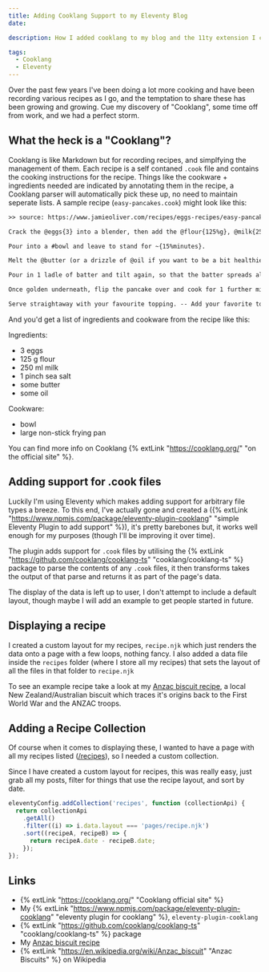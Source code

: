 ```yaml
---
title: Adding Cooklang Support to my Eleventy Blog
date:

description: How I added cooklang to my blog and the 11ty extension I created in the process

tags:
  - Cooklang
  - Eleventy
---
```


Over the past few years I've been doing a lot more cooking and have been recording various recipes as I go, and the temptation to share these has been growing and growing. Cue my discovery of "Cooklang", some time off from work, and we had a perfect storm.

## What the heck is a "Cooklang"?

Cooklang is like Markdown but for recording recipes, and simplfying the management of them. Each recipe is a self contaned `.cook` file and contains the cooking instructions for the recipe. Things like the cookware + ingredients needed are indicated by annotating them in the recipe, a Cooklang parser will automatically pick these up, no need to maintain seperate lists. A sample recipe (`easy-pancakes.cook`) might look like this:

```txt
>> source: https://www.jamieoliver.com/recipes/eggs-recipes/easy-pancakes/

Crack the @eggs{3} into a blender, then add the @flour{125%g}, @milk{250%ml} and @sea salt{1%pinch}, and blitz until smooth.

Pour into a #bowl and leave to stand for ~{15%minutes}.

Melt the @butter (or a drizzle of @oil if you want to be a bit healthier) in a #large non-stick frying pan{} on a medium heat, then tilt the pan so the butter coats the surface.

Pour in 1 ladle of batter and tilt again, so that the batter spreads all over the base, then cook for 1 to 2 minutes, or until it starts to come away from the sides.

Once golden underneath, flip the pancake over and cook for 1 further minute, or until cooked through.

Serve straightaway with your favourite topping. -- Add your favorite topping here to make sure it's included in your meal plan!
```

And you'd get a list of ingredients and cookware from the recipe like this:

Ingredients:

- 3 eggs
- 125 g flour
- 250 ml milk
- 1 pinch sea salt
- some butter
- some oil

Cookware:

- bowl
- large non-stick frying pan

You can find more info on Cooklang {% extLink "https://cooklang.org/" "on the official site" %}.

## Adding support for .cook files

Luckily I'm using Eleventy which makes adding support for arbitrary file types a breeze. To this end, I've actually gone and created a ({% extLink "https://www.npmjs.com/package/eleventy-plugin-cooklang" "simple Eleventy Plugin to add support" %}), it's pretty barebones but, it works well enough for my purposes (though I'll be improving it over time).

The plugin adds support for `.cook` files by utilising the {% extLink "https://github.com/cooklang/cooklang-ts" "cooklang/cooklang-ts" %} package to parse the contents of any `.cook` files, it then transforms takes the output of that parse and returns it as part of the page's data.

The display of the data is left up to user, I don't attempt to include a default layout, though maybe I will add an example to get people started in future.

## Displaying a recipe

I created a custom layout for my recipes, `recipe.njk` which just renders the data onto a page with a few loops, nothing fancy. I also added a data file inside the `recipes` folder (where I store all my recipes) that sets the layout of all the files in that folder to `recipe.njk`

To see an example recipe take a look at my [Anzac biscuit recipe](/recipes/anzac-biscuits/), a local New Zealand/Australian biscuit which traces it's origins back to the First World War and the ANZAC troops.

## Adding a Recipe Collection

Of course when it comes to displaying these, I wanted to have a page with all my recipes listed ([/recipes](/recipes)), so I needed a custom collection.

Since I have created a custom layout for recipes, this was really easy, just grab all my posts, filter for things that use the recipe layout, and sort by date.

```js
eleventyConfig.addCollection('recipes', function (collectionApi) {
  return collectionApi
    .getAll()
    .filter((i) => i.data.layout === 'pages/recipe.njk')
    .sort((recipeA, recipeB) => {
      return recipeA.date - recipeB.date;
    });
});
```

## Links

- {% extLink "https://cooklang.org/" "Cooklang official site" %}
- My {% extLink "https://www.npmjs.com/package/eleventy-plugin-cooklang" "eleventy plugin for cooklang" %}, `eleventy-plugin-cooklang`
- {% extLink "https://github.com/cooklang/cooklang-ts" "cooklang/cooklang-ts" %} package
- My [Anzac biscuit recipe](/recipes/anzac-biscuits/)
- {% extLink "https://en.wikipedia.org/wiki/Anzac_biscuit" "Anzac Biscuits" %} on Wikipedia
